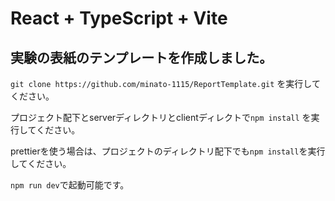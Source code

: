 # React + TypeScript + Vite

## 実験の表紙のテンプレートを作成しました。　

`git clone https://github.com/minato-1115/ReportTemplate.git` を実行してください。

プロジェクト配下とserverディレクトリとclientディレクトで`npm install` を実行してください。

prettierを使う場合は、プロジェクトのディレクトリ配下でも`npm install`を実行してください。

`npm run dev`で起動可能です。

